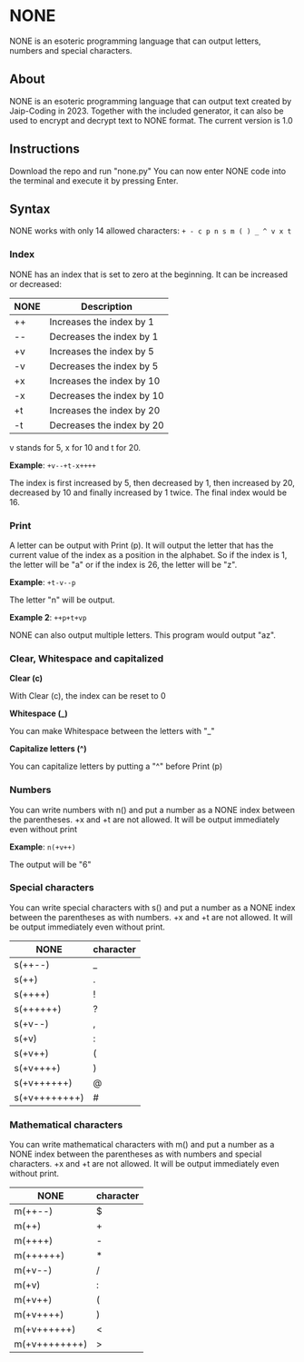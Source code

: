 # NONE
NONE is an esoteric programming language that can output letters, numbers and special characters.

## About
NONE is an esoteric programming language that can output text created by Jaip-Coding in 2023. Together with the included generator, it can also be used to encrypt and decrypt text to NONE format. The current version is 1.0

## Instructions
Download the repo and run "none.py" You can now enter NONE code into the terminal and execute it by pressing Enter.

## Syntax
NONE works with only 14 allowed characters: ```+ - c p n s m ( ) _ ^ v x t```

### Index
NONE has an index that is set to zero at the beginning. It can be increased or decreased:

| NONE | Description |
| ------------- | ------------- |
| ++ | Increases the index by 1 |
| -- | Decreases the index by 1 |
| +v | Increases the index by 5 |
| -v | Decreases the index by 5 |
| +x | Increases the index by 10 |
| -x | Decreases the index by 10 |
| +t | Increases the index by 20 |
| -t | Decreases the index by 20 |

v stands for 5, x for 10 and t for 20.

**Example**: ```+v--+t-x++++``` 

The index is first increased by 5, then decreased by 1, then increased by 20, decreased by 10 and finally increased by 1 twice. The final index would be 16.

### Print
A letter can be output with Print (p). It will output the letter that has the current value of the index as a position in the alphabet. So if the index is 1, the letter will be "a" or if the index is 26, the letter will be "z".

**Example**: ```+t-v--p```

The letter "n" will be output.

**Example 2**: ```++p+t+vp```

NONE can also output multiple letters. This program would output "az".

### Clear, Whitespace and capitalized

**Clear (c)**

With Clear (c), the index can be reset to 0

**Whitespace (_)**

You can make Whitespace between the letters with "_"

**Capitalize letters (^)**

You can capitalize letters by putting a "^" before Print (p)

### Numbers

You can write numbers with n() and put a number as a NONE index between the parentheses. +x and +t are not allowed. It will be output immediately even without print

**Example**: ```n(+v++)```

The output will be "6"

### Special characters

You can write special characters with s() and put a number as a NONE index between the parentheses as with numbers. +x and +t are not allowed. It will be output immediately even without print.

| NONE | character |
| ------------- | ------------- |
| s(++--) | _ |
| s(++) | . |
| s(++++) | ! |
| s(++++++) | ? |
| s(+v--) | , |
| s(+v) | : |
| s(+v++) | ( |
| s(+v++++) | ) |
| s(+v++++++) | @ |
| s(+v++++++++) | # |

### Mathematical characters

You can write mathematical characters with m() and put a number as a NONE index between the parentheses as with numbers and special characters. +x and +t are not allowed. It will be output immediately even without print.

| NONE | character |
| ------------- | ------------- |
| m(++--) | $ |
| m(++) | + |
| m(++++) | - |
| m(++++++) | * |
| m(+v--) | / |
| m(+v) | : |
| m(+v++) | ( |
| m(+v++++) | ) |
| m(+v++++++) | < |
| m(+v++++++++) | > |
